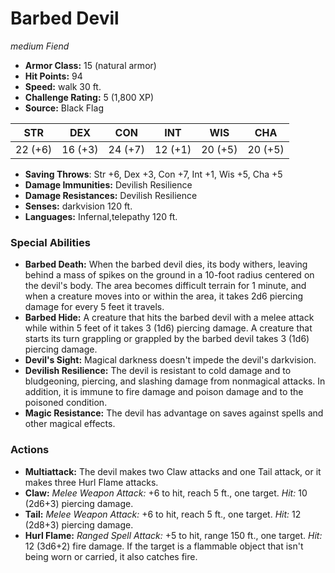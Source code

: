 # Barbed Devil

*medium* *Fiend*

- **Armor Class:** 15 (natural armor)
- **Hit Points:** 94 
- **Speed:** walk 30 ft.
- **Challenge Rating:** 5 (1,800 XP)
- **Source:** Black Flag

| STR | DEX | CON | INT | WIS | CHA |
| --- | --- | --- | --- | --- | --- |
| 22 (+6) | 16 (+3) | 24 (+7) | 12 (+1) | 20 (+5) | 20 (+5) |

- **Saving Throws**: Str +6, Dex +3, Con +7, Int +1, Wis +5, Cha +5
- **Damage Immunities:** Devilish Resilience
- **Damage Resistances:** Devilish Resilience
- **Senses:** darkvision 120 ft.
- **Languages:** Infernal,telepathy 120 ft.

### Special Abilities

- **Barbed Death:** When the barbed devil dies, its body withers, leaving behind a mass of spikes on the ground in a 10-foot radius centered on the devil's body. The area becomes difficult terrain for 1 minute, and when a creature moves into or within the area, it takes 2d6 piercing damage for every 5 feet it travels.
- **Barbed Hide:** A creature that hits the barbed devil with a melee attack while within 5 feet of it takes 3 (1d6) piercing damage. A creature that starts its turn grappling or grappled by the barbed devil takes 3 (1d6) piercing damage.
- **Devil's Sight:** Magical darkness doesn't impede the devil's darkvision.
- **Devilish Resilience:** The devil is resistant to cold damage and to bludgeoning, piercing, and slashing damage from nonmagical attacks. In addition, it is immune to fire damage and poison damage and to the poisoned condition.
- **Magic Resistance:** The devil has advantage on saves against spells and other magical effects.

### Actions

- **Multiattack:** The devil makes two Claw attacks and one Tail attack, or it makes three Hurl Flame attacks.
- **Claw:** _Melee Weapon Attack:_ +6 to hit, reach 5 ft., one target. _Hit:_ 10 (2d6+3) piercing damage.
- **Tail:** _Melee Weapon Attack:_ +6 to hit, reach 5 ft., one target. _Hit:_ 12 (2d8+3) piercing damage.
- **Hurl Flame:** _Ranged Spell Attack:_ +5 to hit, range 150 ft., one target. _Hit:_ 12 (3d6+2) fire damage. If the target is a flammable object that isn't being worn or carried, it also catches fire.
